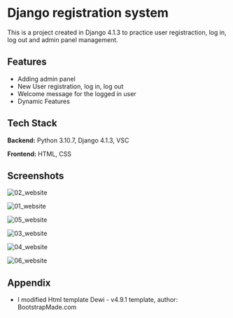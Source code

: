 
# Django registration system

This is a project created in Django 4.1.3 to practice user registraction, log in, log out and admin panel management.



## Features

- Adding admin panel
- New User registration, log in, log out
- Welcome message for the logged in user
- Dynamic Features


## Tech Stack

**Backend:** Python 3.10.7, Django 4.1.3, VSC

**Frontend:** HTML, CSS


## Screenshots

![02_website](https://user-images.githubusercontent.com/34206142/200640606-63036869-b98a-4e23-99c0-d6409e417f6c.JPG)

![01_website](https://user-images.githubusercontent.com/34206142/200640591-6a5697e7-fa4c-4e04-8b16-55f4028f050c.JPG)

![05_website](https://user-images.githubusercontent.com/34206142/200640483-d2e40bdf-7a31-4a89-800e-73b1f497c9a5.JPG)

![03_website](https://user-images.githubusercontent.com/34206142/200640659-52b5724b-9da8-4963-a9f1-d337aeb49b6a.JPG)

![04_website](https://user-images.githubusercontent.com/34206142/200640677-d161daf2-7e36-469c-9618-bdd4da0d7ddb.JPG)

![06_website](https://user-images.githubusercontent.com/34206142/200640690-4da7be49-0577-4aef-b620-62e74d90327d.JPG)

## Appendix

* I modified Html template Dewi - v4.9.1 template, author: BootstrapMade.com
